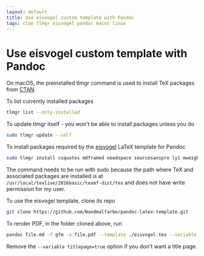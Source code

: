 ```yaml
---
layout: default
title: Use eisvogel custom template with Pandoc
tags: ctan tlmgr eisvogel pandoc macos linux
---
```


# Use eisvogel custom template with Pandoc

On macOS, the preinstalled tlmgr command is used to install TeX packages from [CTAN](https://ctan.org/).

To list currently installed packages

```bash
tlmgr list --only-installed
```

To update tlmgr itself - you won't be able to install packages unless you do

```bash
sudo tlmgr update --self
```

To install packages required by the [eisvogel](https://github.com/Wandmalfarbe/pandoc-latex-template) LaTeX template for Pandoc

```bash
sudo tlmgr install csquotes mdframed needspace sourcesanspro ly1 mweights sourcecodepro titling pagecolor
```

The command needs to be run with sudo because the path where TeX and associated packages are installed is at `/usr/local/texlive/2016basic/texmf-dist/tex` and does not have write permission for my user.

To use the eisvogel template, clone its repo

```bash
git clone https://github.com/Wandmalfarbe/pandoc-latex-template.git
```

To render PDF, in the folder cloned above, run

```bash
pandoc file.md -f gfm -o file.pdf --template ./eisvogel.tex --variable titlepage=true
```

Remove the `--variable titlepage=true` option if you don't want a title page.